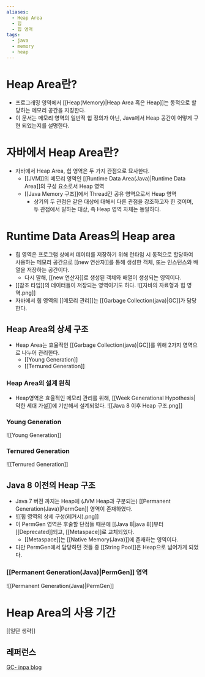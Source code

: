```yaml
---
aliases:
  - Heap Area
  - 힙
  - 힙 영역
tags:
  - java
  - memory
  - heap
---
```


# Heap Area란?
- 프로그래밍 영역에서 [[Heap(Memory)|Heap Area 혹은 Heap]]는 동적으로 할당하는 메모리 공간을 지칭한다. 
- 이 문서는 메모리 영역의 일반적 힙 정의가 아닌, Java에서 Heap 공간이 어떻게 구현 되었는지를 설명한다. 

# 자바에서 Heap Area란?
- 자바에서 Heap Area, 힙 영역은 두 가지 관점으로 묘사한다.
	- [[JVM]]의 메모리 영역인 [[Runtime Data Area(Java)|Runtime Data Area]]의 구성 요소로서 Heap 영역
	- [[Java Memory 구조]]에서 Thread간 공유 영역으로서 Heap 영역 
		- 상기의 두 관점은 같은 대상에 대해서 다른 관점을 강조하고자 한 것이며, 두 관점에서 말하는 대상, 즉 Heap 영역 자체는 동일하다.

# Runtime Data Areas의 Heap area
- 힙 영역은 프로그램 상에서 데이터를 저장하기 위해 런타임 시 동적으로 할당하여 사용하는 메모리 공간으로 [[new 연산자]]를 통해 생성한 객체, 또는 인스턴스와 배열을 저장하는 공간이다. 
	- 다시 말해, [[new 연산자]]로 생성된 객체와 배열이 생성되는 영역이다. 
- [[참조 타입]]의 데이터들이 저장되는 영역이기도 하다. 
![[자바의 자료형과 힙 영역.png]]
- 자바에서 힙 영역의 [[메모리 관리]]는 [[Garbage Collection(java)|GC]]가 담당한다.

## Heap Area의 상세 구조
- Heap Area는 효율적인 [[Garbage Collection(java)|GC]]를 위해 2가지 영역으로 나누어 관리한다.
	- [[Young Generation]]
	- [[Ternured Generation]]

### Heap Area의 설계 원칙
- Heap영역은 효율적인 메모리 관리를 위해, [[Week Generational Hypothesis|약한 세대 가설]]에 기반해서 설계되었다.
![[Java 8 이후 Heap 구조.png]]

### Young Generation
![[Young Generation]]


### Ternured Generation
![[Ternured Generation]]


## Java 8 이전의 Heap 구조
- Java 7 버전 까지는 Heap에 (JVM Heap과 구분되는) [[Permanent Generation(Java)|PermGen]] 영역이 존재하였다.
- ![[힙 영역의 상세 구성(레거시).png]]
- 이 PermGen 영역은 후술할 단점들 때문에 [[Java 8|java 8]]부터 [[Deprecated]]되고, [[Metaspace]]로 교체되었다.
	- [[Metaspace]]는 [[Native Memory(Java)]]에 존재하는 영역이다.
- 다만 PermGen에서 담당하던 것들 중 [[String Pool]]은 Heap으로 넘어가게 되었다. 

### [[Permanent Generation(Java)|PermGen]] 영역
![[Permanent Generation(Java)|PermGen]]



# Heap Area의 사용 기간
[[일단 생략]]


## 레퍼런스
[GC- inpa blog](https://inpa.tistory.com/entry/JAVA-%E2%98%95-%EA%B0%80%EB%B9%84%EC%A7%80-%EC%BB%AC%EB%A0%89%EC%85%98GC-%EB%8F%99%EC%9E%91-%EC%9B%90%EB%A6%AC-%EC%95%8C%EA%B3%A0%EB%A6%AC%EC%A6%98-%F0%9F%92%AF-%EC%B4%9D%EC%A0%95%EB%A6%AC)